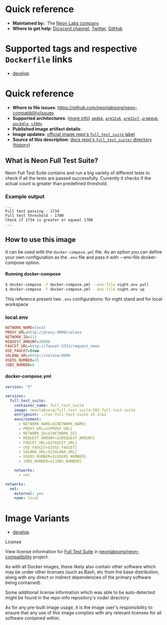 # Quick reference

* **Maintained by:**: The [Neon Labs company](https://neon-labs.org/)
* **Where to get help**: [Dicscord channel](https://discord.com/channels/839825320639332362), [Twitter](https://twitter.com/neonlabsorg), [GitHub](https://github.com/neonlabsorg)

# Supported tags and respective `Dockerfile` links

* [develop](https://github.com/neonlabsorg/neon-compatibility/blob/develop/Dockerfile)

# Quick reference
* **Where to file issues**: https://github.com/neonlabsorg/neon-compatibility/issues
* **Supported architectures**: ([more info](https://github.com/docker-library/official-images#architectures-other-than-amd64)) [`amd64`](https://hub.docker.com/r/amd64/node/), [`arm32v6`](https://hub.docker.com/r/arm32v6/node/), [`arm32v7`](https://hub.docker.com/r/arm32v7/node/), [`arm64v8`](https://hub.docker.com/r/arm64v8/node/), [`ppc64le`](https://hub.docker.com/r/ppc64le/node/), [`s390x`](https://hub.docker.com/r/s390x/node/)
* **Published image artifact details**: 
* **Image updates**: [official image repo's `full_test_suite` label](https://github.com/neonlabsorg/neon-compatibility/pulls?q=label%3Afull_test_suite)
* **Source of this description**: [docs repo's `full_test_suite/` directory](https://github.com/neonlabsorg/neon-compatibility/tree/develop/full_test_suite) ([history](https://github.com/neonlabsorg/neon-compatibility/commits/develop/full_test_suite))

## What is Neon Full Test Suite?

Neon Full Test Suite contains and run a big variety of different tests to check if all the tests are passed successfully. Currently it checks if the actual count is greater than predefined threshold.

### Example output
```
...
Full test passing - 1734
Full test threshold - 1700
Check if 1734 is greater or equeal 1700
...
```

## How to use this image

It can be used with the `docker-compose.yml` file.
As an option you can define your own configuration as the `.env` file and pass it with --env-file docker-compose option.

#### Running docker-compose

```sh
$ docker-compose -f docker-compose.yml --env-file night.env pull
$ docker-compose -f docker-compose.yml --env-file night.env up
```

This reference present two `.env` configurations: for night stand and for local workspace

### local.env

```ini
NETWORK_NAME=local
PROXY_URL=http://proxy:9090/solana
NETWORK_ID=111
REQUEST_AMOUNT=20000
FAUCET_URL=http://faucet:3333/request_neon
USE_FAUCET=true
SOLANA_URL=http://solana:8899
USERS_NUMBER=15
JOBS_NUMBER=8
```

#### docker-compose.yml
```yaml
version: "3"

services:
  full_test_suite:
    container_name: full_test_suite
    image: neonlabsorg/full_test_suite:583-full-test-suite
    entrypoint: ./run-full-test-suite.sh 2>&1
    environment:
      - NETWORK_NAME=${NETWORK_NAME}
      - PROXY_URL=${PROXY_URL}
      - NETWORK_ID=${NETWORK_ID}
      - REQUEST_AMOUNT=${REQUEST_AMOUNT}
      - FAUCET_URL=${FAUCET_URL}
      - USE_FAUCET=${USE_FAUCET}
      - SOLANA_URL=${SOLANA_URL}
      - USERS_NUMBER=${USERS_NUMBER}
      - JOBS_NUMBER=${JOBS_NUMBER}

    networks:
      - net

networks:
  net:
    external: yes
    name: local
```


# Image Variants

* [develop](https://hub.docker.com/layers/195749203/neonlabsorg/full_test_suite/develop/images/sha256-de8ae2d4e4f31779f1960ce013f3de9135c0a19b6c5052c3ec2644247c50e01c?context=repo)

License

View license information for [Full Test Suite](https://github.com/neonlabsorg/neon-compatibility/blob/develop/LICENSE) in [neonlabsorg/neon-compatibility](https://github.com/neonlabsorg/neon-compatibility/) project.

As with all Docker images, these likely also contain other software which may be under other licenses (such as Bash, etc from the base distribution, along with any direct or indirect dependencies of the primary software being contained).

Some additional license information which was able to be auto-detected might be found in the repo-info repository's node/ directory.

As for any pre-built image usage, it is the image user's responsibility to ensure that any use of this image complies with any relevant licenses for all software contained within.